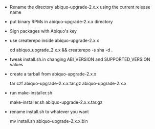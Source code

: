 * Rename the directory abiquo-upgrade-2.x.x using the current release name

* put binary RPMs in abiquo-upgrade-2.x.x directory

* Sign packages with Abiquo's key

* use createrepo inside abiquo-upgrade-2.x.x

    cd abiquo_upgrade_2.x.x && createrepo -s sha -d .

* tweak install.sh.in changing ABI_VERSION and SUPPORTED_VERSION
  values

* create a tarball from abiquo-upgrade-2.x.x

  tar czf abiquo-upgrade-2.x.x.tar.gz abiquo-upgrade-2.x.x

* run  make-installer.sh
    
    make-installer.sh abiquo-upgrade-2.x.x.tar.gz

* rename install.sh to whatever you want

    mv install.sh abiquo-upgrade-2.x.x.bin

